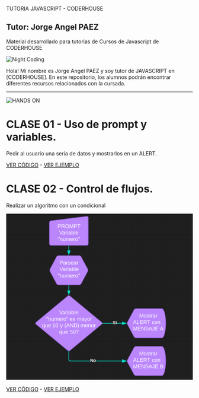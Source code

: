 TUTORIA JAVASCRIPT - CODERHOUSE
## Tutor: Jorge Angel PAEZ
Material desarrollado para tutorias de Cursos de Javascript de CODERHOUSE

![Night Coding](https://tutoriasjs.netlify.app/coding_gif.gif)

Hola! Mi nombre es Jorge Angel PAEZ y soy tutor de JAVASCRIPT en [CODERHOUSE].
En este repositorio, los alumnos podrán encontrar diferentes recursos relacionados con la cursada.

---
![HANDS ON](https://tutoriasjs.netlify.app/HANDSON_HEADER.png)

# CLASE 01 - Uso de prompt y variables.

Pedir al usuario una seria de datos y mostrarlos en un ALERT.

[VER CÓDIGO](https://github.com/GiorgioCode/Tutorias_Javascript/tree/master/HANDS-ON/Clase_01) - [VER EJEMPLO](https://tutoriasjs.netlify.app/HANDS-ON/Clase_01)

# CLASE 02 - Control de flujos.

Realizar un algoritmo con un condicional

![DIAGRAMA DE FLUJO](https://raw.githubusercontent.com/GiorgioCode/Tutorias_Javascript/master/HANDS-ON/Clase_02/condicional.png)

[VER CÓDIGO](https://github.com/GiorgioCode/Tutorias_Javascript/tree/master/HANDS-ON/Clase_02) - [VER EJEMPLO](https://tutoriasjs.netlify.app/HANDS-ON/Clase_02)